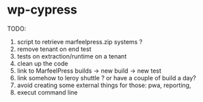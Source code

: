 # wp-cypress


TODO:

1. script to retrieve marfeelpress.zip
	systems ?
2. remove tenant on end test
3. tests on extraction/runtime on a tenant
4. clean up the code
5. link to MarfeelPress builds -> new build -> new test
6. link somehow to leroy shuttle ? or have a couple of build a day?
7. avoid creating some external things for those: pwa, reporting, 
8. execut command line
